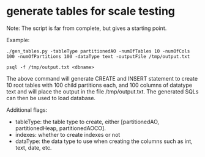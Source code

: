 # generate tables for scale testing

Note: The script is far from complete, but gives a starting point.

Example:
```
./gen_tables.py -tableType partitionedAO -numOfTables 10 -numOfCols 100 -numOfPartitions 100 -dataType text -outputFile /tmp/output.txt

psql -f /tmp/output.txt <dbname>
```

The above command will generate CREATE and INSERT statement to create 10 root
tables with 100 child partitions each, and 100 columns of datatype text and
will place the output in the file /tmp/output.txt. The generated SQLs can then
be used to load database.

Additional flags:
- tableType: the table type to create, either [partitionedAO, partitionedHeap, partitionedAOCO].
- indexes: whether to create indexes or not
- dataType: the data type to use when creating the columns such as int, text, date, etc.
